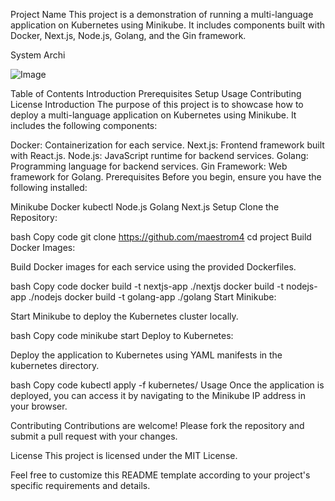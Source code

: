 Project Name
This project is a demonstration of running a multi-language application on Kubernetes using Minikube. It includes components built with Docker, Next.js, Node.js, Golang, and the Gin framework.

System Archi

![Image]([https://github.com/username/repository/raw/main/image.png](https://github.com/maestrom4/Bundy-management-microservice/blob/develop/bundyRevamp.jpg?raw=true))


Table of Contents
Introduction
Prerequisites
Setup
Usage
Contributing
License
Introduction
The purpose of this project is to showcase how to deploy a multi-language application on Kubernetes using Minikube. It includes the following components:

Docker: Containerization for each service.
Next.js: Frontend framework built with React.js.
Node.js: JavaScript runtime for backend services.
Golang: Programming language for backend services.
Gin Framework: Web framework for Golang.
Prerequisites
Before you begin, ensure you have the following installed:

Minikube
Docker
kubectl
Node.js
Golang
Next.js
Setup
Clone the Repository:

bash
Copy code
git clone https://github.com/maestrom4
cd project
Build Docker Images:

Build Docker images for each service using the provided Dockerfiles.

bash
Copy code
docker build -t nextjs-app ./nextjs
docker build -t nodejs-app ./nodejs
docker build -t golang-app ./golang
Start Minikube:

Start Minikube to deploy the Kubernetes cluster locally.

bash
Copy code
minikube start
Deploy to Kubernetes:

Deploy the application to Kubernetes using YAML manifests in the kubernetes directory.

bash
Copy code
kubectl apply -f kubernetes/
Usage
Once the application is deployed, you can access it by navigating to the Minikube IP address in your browser.

Contributing
Contributions are welcome! Please fork the repository and submit a pull request with your changes.

License
This project is licensed under the MIT License.

Feel free to customize this README template according to your project's specific requirements and details.
